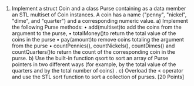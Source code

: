1)	Implement a struct Coin and a class Purse containing as a data member an STL multiset of Coin instances. A coin has a name ("penny", "nickel", "dime", and "quarter") and a corresponding numeric value. 
a)	Implement the following Purse methods:
•	add(multiset<coin>)to add the coins from the argument to the purse,
•	totalMoney()to return the total value of the coins in the purse
•	pay(amount)to remove coins totaling the argument from the purse
•	countPennies(), countNickels(), countDimes() and countQuarters()to return the count of the corresponding coin in the purse.
b)	Use the built-in function qsort to sort an array of Purse pointers in two different ways (for example, by the total value of the quarters and by the total number of coins) .
c)	Overload the < operator and use the STL sort function to sort a collection of purses.
[20 Points]
